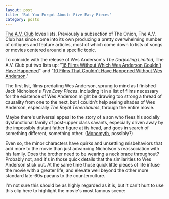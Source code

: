 ```yaml
---
layout: post
title: 'But You Forgot About: Five Easy Pieces'
category: posts
---
```


<a href="http://www.avclub.com/content/home">The A.V. Club</a> loves lists.  Previously a subsection of The Onion, The A.V. Club has since come into its own producing a pretty overwhelming number of critiques and feature articles, most of which come down to lists of songs or movies centered around a specific topic.

To coincide with the release of Wes Anderson's _The Darjeeling Limited_, The A.V. Club put two lists up: "<a href="http://www.avclub.com/content/feature/16_films_without_which_wes">16 Films Without Which Wes Anderson Couldn't Have Happened</a>" and "<a href="http://www.avclub.com/content/feature/10_films_that_couldnt_have">10 Films That Couldn't Have Happened Without Wes Anderson</a>."

The first list, films predating Wes Anderson, sprung to mind as I finished Jack Nicholson's _Five Easy Pieces_.  Including it in a list of films necessary for the existence of Wes Anderson might be drawing too strong a thread of causality from one to the next, but I couldn't help seeing shades of Wes Anderson, especially _The Royal Tenenbaums_, through the entire movie.

Maybe there's universal appeal to the story of a son who flees his socially dysfunctional family of post-upper class savants, especially driven away by the impossibly distant father figure at its head, and goes in search of something different, something other.  (<a href="http://en.wikipedia.org/wiki/Monomyth">Monomyth</a>, possibly?)

Even so, the minor characters have quirks and unsettling misbehaviors that add more to the movie than just advancing Nicholson's reassociation with his family.  Does the brother need to be wearing a neck brace throughout?  Probably not, and it's in those quick details that the similarities to Wes Anderson stick out.  At the same time those quick little pieces of life infuse the movie with a greater life, and elevate well beyond the other more standard late-60s paeans to the counterculture.

I'm not sure this should be as highly regarded as it is, but it can't hurt to use this clip here to highlight the movie's most famous scene:

<div align="center">
<object><param name="movie" value="http://www.youtube.com/v/6wtfNE4z6a8&rel=1"></param><param name="wmode" value="transparent"></param><embed class="center" src="http://www.youtube.com/v/6wtfNE4z6a8&rel=1" type="application/x-shockwave-flash" wmode="transparent" width="600" height="400"></embed></object>
</div>